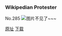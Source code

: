 ### Wikipedian Protester
No.285
![图片不见了~~~](https://imgs.xkcd.com/comics/wikipedian_protester.png)

[原址](https://xkcd.com//285) [下载](https://imgs.xkcd.com/comics/wikipedian_protester.png)

